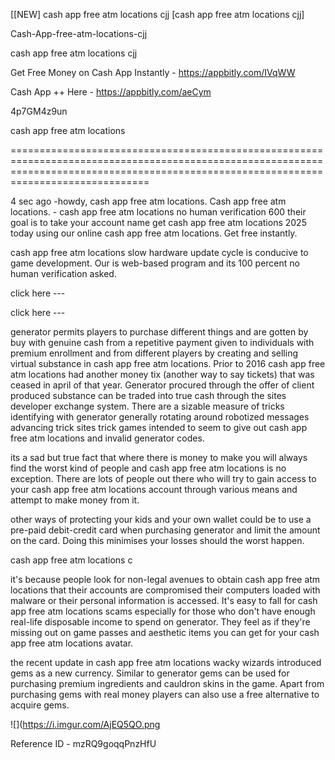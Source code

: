 [[NEW] cash app free atm locations cjj [cash app free atm locations cjj]

Cash-App-free-atm-locations-cjj

cash app free atm locations cjj

Get Free Money on Cash App Instantly -  https://appbitly.com/IVqWW


Cash App ++ Here - https://appbitly.com/aeCym


4p7GM4z9un

cash app free atm locations

==========================================================================================================================================================================================

4 sec ago -howdy, cash app free atm locations. Cash app free atm locations. - cash app free atm locations no human verification 600 their goal is to take your account name get cash app free atm locations 2025 today using our online cash app free atm locations. Get free instantly.

cash app free atm locations slow hardware update cycle is conducive to game development. Our is web-based program and its 100 percent no human verification asked.

click here ---

click here ---

generator permits players to purchase different things and are gotten by buy with genuine cash from a repetitive payment given to individuals with premium enrollment and from different players by creating and selling virtual substance in cash app free atm locations. Prior to 2016 cash app free atm locations had another money tix (another way to say tickets) that was ceased in april of that year. Generator procured through the offer of client produced substance can be traded into true cash through the sites developer exchange system. There are a sizable measure of tricks identifying with generator generally rotating around robotized messages advancing trick sites trick games intended to seem to give out cash app free atm locations and invalid generator codes.

its a sad but true fact that where there is money to make you will always find the worst kind of people and cash app free atm locations is no exception. There are lots of people out there who will try to gain access to your cash app free atm locations account through various means and attempt to make money from it.

other ways of protecting your kids and your own wallet could be to use a pre-paid debit-credit card when purchasing generator and limit the amount on the card. Doing this minimises your losses should the worst happen.

cash app free atm locations c

it's because people look for non-legal avenues to obtain cash app free atm locations that their accounts are compromised their computers loaded with malware or their personal information is accessed. It's easy to fall for cash app free atm locations scams especially for those who don't have enough real-life disposable income to spend on generator. They feel as if they're missing out on game passes and aesthetic items you can get for your cash app free atm locations avatar.

the recent update in cash app free atm locations wacky wizards introduced gems as a new currency. Similar to generator gems can be used for purchasing premium ingredients and cauldron skins in the game. Apart from purchasing gems with real money players can also use a free alternative to acquire gems.

![](https://i.imgur.com/AjEQ5QO.png

Reference ID - mzRQ9goqqPnzHfU